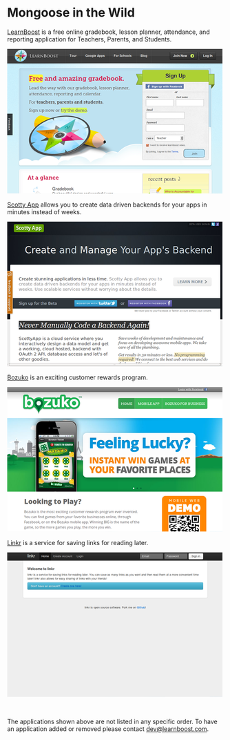 
Mongoose in the Wild
====================

[LearnBoost](https://www.learnboost.com) is a free online gradebook, lesson planner,
attendance, and reporting application for Teachers, Parents, and Students.

![LearnBoost](/images/apps/learnboost.png)

[Scotty App](http://scottyapp.com) allows you to create data driven backends for your apps in minutes instead of weeks.

![Scotty App](/images/apps/scotty.png)

[Bozuko](https://bozuko.com) is an exciting customer rewards program.

![Bozuko](/images/apps/bozuko.png)

[Linkr](http://linkr.cc) is a service for saving links for reading later.

![Linkr](/images/apps/linkr.png)

<br />

The applications shown above are not listed in any specific order.
To have an application added or removed please contact
[dev@learnboost.com](mailto:dev@learnboost.com).
